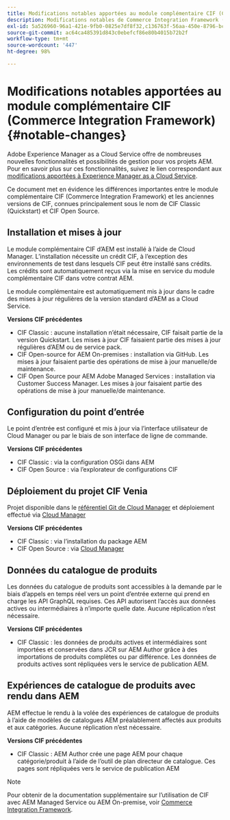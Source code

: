 ```yaml
---
title: Modifications notables apportées au module complémentaire CIF (Commerce Integration Framework)
description: Modifications notables de Commerce Integration Framework (CIF) par rapport aux anciennes versions de CIF.
exl-id: 5a526960-96a1-421e-9fb0-0825e7df8f32,c136763f-56aa-450e-8796-bc84bf6c205d
source-git-commit: ac64ca485391d843c0ebefcf86e80b4015b72b2f
workflow-type: tm+mt
source-wordcount: '447'
ht-degree: 98%

---
```


# Modifications notables apportées au module complémentaire CIF (Commerce Integration Framework){#notable-changes}

Adobe Experience Manager as a Cloud Service offre de nombreuses nouvelles fonctionnalités et possibilités de gestion pour vos projets AEM. Pour en savoir plus sur ces fonctionnalités, suivez le lien correspondant aux [modifications apportées à Experience Manager as a Cloud Service](/help/release-notes/aem-cloud-changes.md).

Ce document met en évidence les différences importantes entre le module complémentaire CIF (Commerce Integration Framework) et les anciennes versions de CIF, connues principalement sous le nom de CIF Classic (Quickstart) et CIF Open Source.

## Installation et mises à jour

Le module complémentaire CIF d’AEM est installé à l’aide de Cloud Manager. L’installation nécessite un crédit CIF, à l’exception des environnements de test dans lesquels CIF peut être installé sans crédits. Les crédits sont automatiquement reçus via la mise en service du module complémentaire CIF dans votre contrat AEM.

Le module complémentaire est automatiquement mis à jour dans le cadre des mises à jour régulières de la version standard d’AEM as a Cloud Service.

**Versions CIF précédentes**

* CIF Classic : aucune installation n’était nécessaire, CIF faisait partie de la version Quickstart. Les mises à jour CIF faisaient partie des mises à jour régulières d’AEM ou de service pack.
* CIF Open-source for AEM On-premises : installation via GitHub. Les mises à jour faisaient partie des opérations de mise à jour manuelle/de maintenance.
* CIF Open Source pour AEM Adobe Managed Services : installation via Customer Success Manager. Les mises à jour faisaient partie des opérations de mise à jour manuelle/de maintenance.

## Configuration du point d’entrée

Le point d’entrée est configuré et mis à jour via l’interface utilisateur de Cloud Manager ou par le biais de son interface de ligne de commande.

**Versions CIF précédentes**

* CIF Classic : via la configuration OSGi dans AEM
* CIF Open Source : via l’explorateur de configurations CIF

## Déploiement du projet CIF Venia

Projet disponible dans le [référentiel Git de Cloud Manager](https://experienceleague.adobe.com/docs/experience-manager-cloud-service/implementing/managing-code/integrating-with-git.html) et déploiement effectué via [Cloud Manager](https://experienceleague.adobe.com/docs/experience-manager-cloud-service/implementing/deploying/overview.html?lang=fr)

**Versions CIF précédentes**

* CIF Classic : via l’installation du package AEM
* CIF Open Source : via [Cloud Manager](https://experienceleague.adobe.com/docs/experience-manager-cloud-manager/using/introduction-to-cloud-manager.html?lang=fr)

## Données du catalogue de produits

Les données du catalogue de produits sont accessibles à la demande par le biais d’appels en temps réel vers un point d’entrée externe qui prend en charge les API GraphQL requises. Ces API autorisent l’accès aux données actives ou intermédiaires à n’importe quelle date. Aucune réplication n’est nécessaire.

**Versions CIF précédentes**

* CIF Classic : les données de produits actives et intermédiaires sont importées et conservées dans JCR sur AEM Author grâce à des importations de produits complètes ou par différence. Les données de produits actives sont répliquées vers le service de publication AEM.

## Expériences de catalogue de produits avec rendu dans AEM

AEM effectue le rendu à la volée des expériences de catalogue de produits à l’aide de modèles de catalogues AEM préalablement affectés aux produits et aux catégories. Aucune réplication n’est nécessaire.

**Versions CIF précédentes**

* CIF Classic : AEM Author crée une page AEM pour chaque catégorie/produit à l’aide de l’outil de plan directeur de catalogue. Ces pages sont répliquées vers le service de publication AEM

>[!NOTE]
>
>Pour obtenir de la documentation supplémentaire sur l’utilisation de CIF avec AEM Managed Service ou AEM On-premise, voir [Commerce Integration Framework](https://www.adobe.io/apis/experiencecloud/commerce-integration-framework/getting-started.html).
